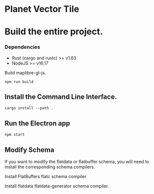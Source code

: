 # Planet Vector Tile

# Build the entire project.

### Dependencies

-   Rust (cargo and rustc) >= v1.63
-   NodeJS >= v16.17

Build maplibre-gl-js.

```
npm run build
```

## Install the Command Line Interface.

```
cargo install --path .
```

## Run the Electron app

```
npm start
```

## Modify Schema

If you want to modify the flatdata or flatbuffer schema, you will need to install the corresponding schema compilers.

Install FlatBuffers flatc schema compiler.

Install flatdata flatdata-generator schema compiler.
